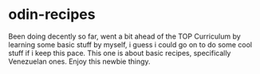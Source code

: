 # odin-recipes

Been doing decently so far, went a bit ahead of the TOP Curriculum by learning some basic stuff by myself, i guess i could go on to do some cool stuff if i keep this pace. This one is about basic recipes, specifically Venezuelan ones. Enjoy this newbie thingy.